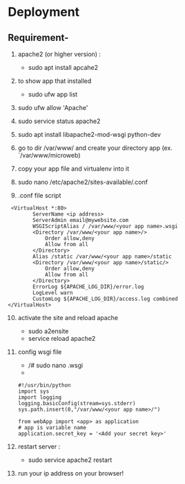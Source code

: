 # Deployment


## Requirement- 
1. apache2 (or higher version) : 
   - sudo apt install apcahe2
   
2. to show app that installed
   - sudo ufw app list
3. sudo ufw allow 'Apache'
4. sudo service status apache2

5. sudo apt install libapache2-mod-wsgi python-dev
6. go to dir /var/www/ and create your directory app (ex. `/var/www/microweb)
7. copy your app file and virtualenv into it
8. sudo nano /etc/apache2/sites-available/<your app name >.conf
9. .conf file script
```
 <VirtualHost *:80>
		ServerName <ip address>
		ServerAdmin email@mywebsite.com
		WSGIScriptAlias / /var/www/<your app name>.wsgi
		<Directory /var/www/<your app name>/>
			Order allow,deny
			Allow from all
		</Directory>
		Alias /static /var/www/<your app name>/static
		<Directory /var/www/<your app name>/static/>
			Order allow,deny
			Allow from all
		</Directory>
		ErrorLog ${APACHE_LOG_DIR}/error.log
		LogLevel warn
		CustomLog ${APACHE_LOG_DIR}/access.log combined
</VirtualHost>
```
10. activate the site and reload apache
	 - sudo a2ensite <your app name>
	 - service reload apache2

11. config wsgi file
	- /<your app name># sudo nano <your app name>.wsgi
	- 
	```
	#!/usr/bin/python
	import sys
	import logging
	logging.basicConfig(stream=sys.stderr)
	sys.path.insert(0,"/var/www/<your app name>/")
	
	from webApp import <app> as application
	# app is variable name
	application.secret_key = '<Add your secret key>'
	  ```
	
12. restart server :
	- sudo service apache2 restart
	
13. run your ip address on your browser!
